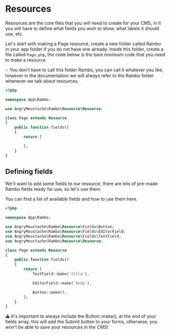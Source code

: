 # Resources

Resources are the core files that you will need to create for your CMS, in it you will have to define what fields you wish to show, what labels it should use, etc.

Let's start with making a Page resource, create a new folder called Rambo in your app folder if you do not have one already. Inside this folder, create a file called `Page.php`, the code below is the bare minimum code that you need to make a resource.

💡 You don't have to call this folder Rambo, you can call it whatever you like, however in the documentation we will always refer to the Rambo folder whenever we talk about resources.

```php
<?php

namespace App\Rambo;

use AngryMoustache\Rambo\Resource\Resource;

class Page extends Resource
{
    public function fields()
    {
        return [

        ];
    }
}
```

## Defining fields

We'll want to add some fields to our resource, there are lots of pre-made Rambo fields ready for use, so let's use them.

You can find a list of available fields and how to use them here.

```php
<?php

namespace App\Rambo;

use AngryMoustache\Rambo\Resource\Fields\Button;
use AngryMoustache\Rambo\Resource\Fields\EditorField;
use AngryMoustache\Rambo\Resource\Fields\TextField;
use AngryMoustache\Rambo\Resource\Resource;

class Page extends Resource
{
    public function fields()
    {
        return [
            TextField::make('title'),

            EditorField::make('body'),

            Button::make(),
        ];
    }
}
```

⚠️ It's important to always include the Button::make(), at the end of your fields array, this will add the Submit button to your forms, otherwise, you won't be able to save your resources in the CMS!
